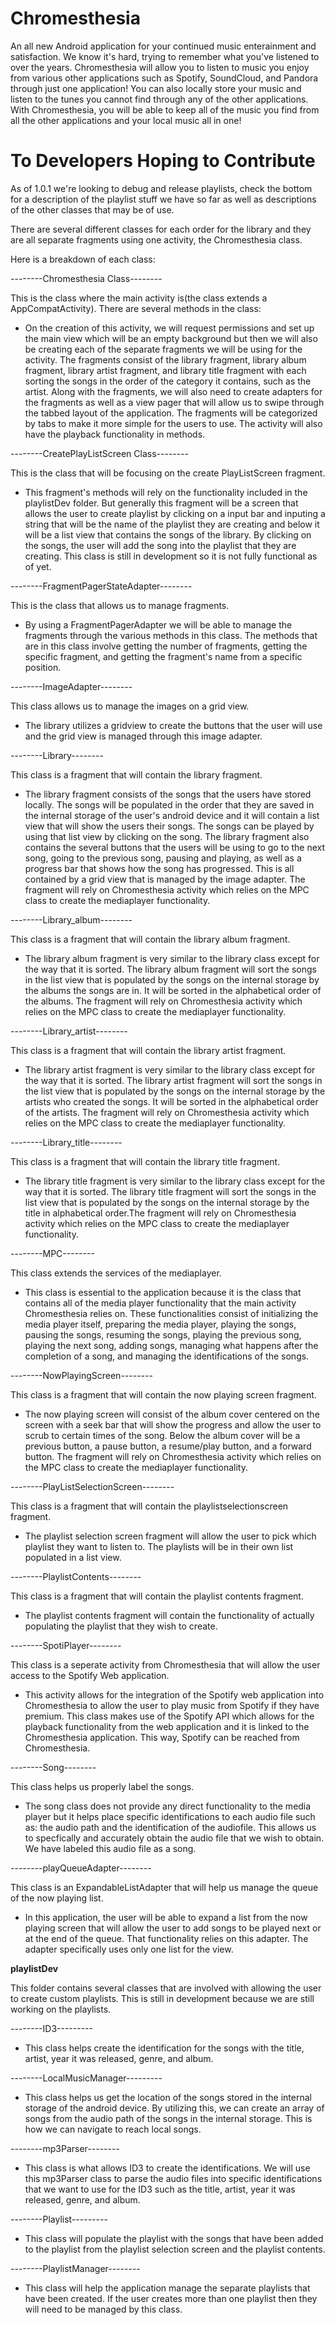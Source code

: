 # Chromesthesia
An all new Android application for your continued music enterainment and satisfaction.  We know it's hard, trying to remember what you've listened to over the years. Chromesthesia will allow you to listen to music you enjoy from various other applications such as Spotify, SoundCloud, and Pandora through just one application! You can also locally store your music and listen to the tunes you cannot find through any of the other applications. With Chromesthesia, you will be able to keep all of the music you find from all the other applications and your local music all in one!

# To Developers Hoping to Contribute

As of 1.0.1 we're looking to debug and release playlists, check the bottom for a description of the playlist stuff we have so far as well as descriptions of the other classes that may be of use.

There are several different classes for each order for the library and they are all separate fragments using one activity, the Chromesthesia class. 

Here is a breakdown of each class:

--------Chromesthesia Class--------

This is the class where the main activity is(the class extends a AppCompatActivity). There are several methods in the class:

- On the creation of this activity, we will request permissions and set up the main view which will be an empty background but then we will also be creating each of the separate fragments we will be using for the activity. The fragments consist of the library fragment, library album fragment, library artist fragment, and library title fragment with each sorting the songs in the order of the category it contains, such as the artist. Along with the fragments, we will also need to create adapters for the fragments as well as a view pager that will allow us to swipe through the tabbed layout of the application. The fragments will be categorized by tabs to make it more simple for the users to use. The activity will also have the playback functionality in methods.

--------CreatePlayListScreen Class--------

This is the class that will be focusing on the create PlayListScreen fragment.

- This fragment's methods will rely on the functionality included in the playlistDev folder. But generally this fragment will be a screen that allows the user to create playlist by clicking on a input bar and inputing a string that will be the name of the playlist they are creating and below it will be a list view that contains the songs of the library. By clicking on the songs, the user will add the song into the playlist that they are creating. This class is still in development so it is not fully functional as of yet.

--------FragmentPagerStateAdapter--------

This is the class that allows us to manage fragments. 

- By using a FragmentPagerAdapter we will be able to manage the fragments through the various methods in this class. The methods that are in this class involve getting the number of fragments, getting the specific fragment, and getting the fragment's name from a specific position.

--------ImageAdapter--------

This class allows us to manage the images on a grid view.

- The library utilizes a gridview to create the buttons that the user will use and the grid view is managed through this image adapter.

--------Library--------

This class is a fragment that will contain the library fragment.

- The library fragment consists of the songs that the users have stored locally. The songs will be populated in the order that they are saved in the internal storage of the user's android device and it will contain a list view that will show the users their songs. The songs can be played by using that list view by clicking on the song. The library fragment also contains the several buttons that the users will be using to go to the next song, going to the previous song, pausing and playing, as well as a progress bar that shows how the song has progressed. This is all contained by a grid view that is managed by the image adapter. The fragment will rely on Chromesthesia activity which relies on the MPC class to create the mediaplayer functionality.

--------Library_album--------

This class is a fragment that will contain the library album fragment.

- The library album fragment is very similar to the library class except for the way that it is sorted. The library album fragment will sort the songs in the list view that is populated by the songs on the internal storage by the albums the songs are in. It will be sorted in the alphabetical order of the albums. The fragment will rely on Chromesthesia activity which relies on the MPC class to create the mediaplayer functionality.

--------Library_artist--------

This class is a fragment that will contain the library artist fragment.

- The library artist fragment is very similar to the library class except for the way that it is sorted. The library artist fragment will sort the songs in the list view that is populated by the songs on the internal storage by the artists who created the songs. It will be sorted in the alphabetical order of the artists. The fragment will rely on Chromesthesia activity which relies on the MPC class to create the mediaplayer functionality.

--------Library_title--------

This class is a fragment that will contain the library title fragment.

- The library title fragment is very similar to the library class except for the way that it is sorted. The library title fragment will sort the songs in the list view that is populated by the songs on the internal storage by the title in alphabetical order.The fragment will rely on Chromesthesia activity which relies on the MPC class to create the mediaplayer functionality.

--------MPC--------

This class extends the services of the mediaplayer.

- This class is essential to the application because it is the class that contains all of the media player functionality that the main activity Chromesthesia relies on. These functionalities consist of initializing the media player itself, preparing the media player, playing the songs, pausing the songs, resuming the songs, playing the previous song, playing the next song, adding songs, managing what happens after the completion of a song, and managing the identifications of the songs.

--------NowPlayingScreen--------

This class is a fragment that will contain the now playing screen fragment.

- The now playing screen will consist of the album cover centered on the screen with a seek bar that will show the progress and allow the user to scrub to certain times of the song. Below the album cover will be a previous button, a pause button, a resume/play button, and a forward button. The fragment will rely on Chromesthesia activity which relies on the MPC class to create the mediaplayer functionality.

--------PlayListSelectionScreen--------

This class is a fragment that will contain the playlistselectionscreen fragment.

- The playlist selection screen fragment will allow the user to pick which playlist they want to listen to. The playlists will be in their own list populated in a list view.

--------PlaylistContents--------

This class is a fragment that will contain the playlist contents fragment.

- The playlist contents fragment will contain the functionality of actually populating the playlist that they wish to create. 

--------SpotiPlayer--------

This class is a seperate activity from Chromesthesia that will allow the user access to the Spotify Web application.

- This activity allows for the integration of the Spotify web application into Chromesthesia to allow the user to play music from Spotify if they have premium. This class makes use of the Spotify API which allows for the playback functionality from the web application and it is linked to the Chromesthesia application. This way, Spotify can be reached from Chromesthesia.

--------Song--------

This class helps us properly label the songs.

- The song class does not provide any direct functionality to the media player but it helps place specific identifications to each audio file such as: the audio path and the identification of the audiofile. This allows us to specfically and accurately obtain the audio file that we wish to obtain. We have labeled this audio file as a song.

--------playQueueAdapter--------

This class is an ExpandableListAdapter that will help us manage the queue of the now playing list.

- In this application, the user will be able to expand a list from the now playing screen that will allow the user to add songs to be played next or at the end of the queue. That functionality relies on this adapter. The adapter specifically uses only one list for the view.

********playlistDev********

This folder contains several classes that are involved with allowing the user to create custom playlists. This is still in development because we are still working on the playlists.

--------ID3---------

- This class helps create the identification for the songs with the title, artist, year it was released, genre, and album.

--------LocalMusicManager---------

- This class helps us get the location of the songs stored in the internal storage of the android device. By utilizing this, we can create an array of songs from the audio path of the songs in the internal storage. This is how we can navigate to reach local songs.

--------mp3Parser--------

- This class is what allows ID3 to create the identifications. We will use this mp3Parser class to parse the audio files into specific identifications that we want to use for the ID3 such as the title, artist, year it was released, genre, and album.

--------Playlist---------

- This class will populate the playlist with the songs that have been added to the playlist from the playlist selection screen and the playlist contents.

--------PlaylistManager--------

- This class will help the application manage the separate playlists that have been created. If the user creates more than one playlist then they will need to be managed by this class.
